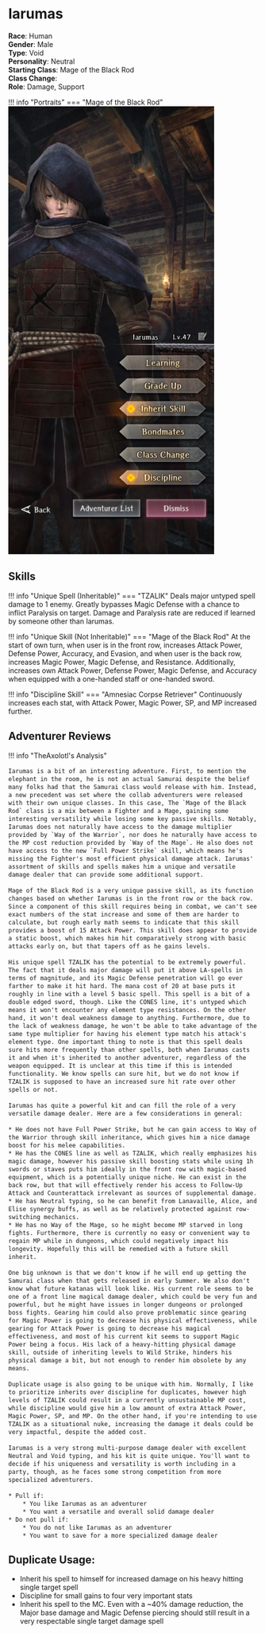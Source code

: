 # Iarumas

**Race**: Human  
**Gender**: Male  
**Type**: Void  
**Personality**: Neutral  
**Starting Class**: Mage of the Black Rod  
**Class Change**:  
**Role**: Damage, Support

!!! info "Portraits"
    === "Mage of the Black Rod"
        ![](../img/iarumas-mage-of-the-black-rod.png)

## Skills

!!! info "Unique Spell (Inheritable)"
    === "TZALIK"
        Deals major untyped spell damage to 1 enemy. Greatly bypasses Magic Defense with a chance to inflict Paralysis on target. Damage and Paralysis rate are reduced if learned by someone other than Iarumas.

!!! info "Unique Skill (Not Inheritable)"
    === "Mage of the Black Rod"
        At the start of own turn, when user is in the front row, increases Attack Power, Defense Power, Accuracy, and Evasion, and when user is the back row, increases Magic Power, Magic Defense, and Resistance. Additionally, increases own Attack Power, Defense Power, Magic Defense, and Accuracy when equipped with a one-handed staff or one-handed sword.

!!! info "Discipline Skill"
    === "Amnesiac Corpse Retriever"
        Continuously increases each stat, with Attack Power, Magic Power, SP, and MP increased further.

## Adventurer Reviews

!!! info "TheAxolotl's Analysis"

    Iarumas is a bit of an interesting adventure. First, to mention the elephant in the room, he is not an actual Samurai despite the belief many folks had that the Samurai class would release with him. Instead, a new precedent was set where the collab adventurers were released with their own unique classes. In this case, The `Mage of the Black Rod` class is a mix between a Fighter and a Mage, gaining some interesting versatility while losing some key passive skills. Notably, Iarumas does not naturally have access to the damage multiplier provided by `Way of the Warrior`, nor does he naturally have access to the MP cost reduction provided by `Way of the Mage`. He also does not have access to the new `Full Power Strike` skill, which means he's missing the Fighter's most efficient physical damage attack. Iarumas' assortment of skills and spells makes him a unique and versatile damage dealer that can provide some additional support.

    Mage of the Black Rod is a very unique passive skill, as its function changes based on whether Iarumas is in the front row or the back row. Since a component of this skill requires being in combat, we can't see exact numbers of the stat increase and some of them are harder to calculate, but rough early math seems to indicate that this skill provides a boost of 15 Attack Power. This skill does appear to provide a static boost, which makes him hit comparatively strong with basic attacks early on, but that tapers off as he gains levels.

    His unique spell TZALIK has the potential to be extremely powerful. The fact that it deals major damage will put it above LA-spells in terms of magnitude, and its Magic Defense penetration will go ever farther to make it hit hard. The mana cost of 20 at base puts it roughly in line with a level 5 basic spell. This spell is a bit of a double edged sword, though. Like the CONES line, it's untyped which means it won't encounter any element type resistances. On the other hand, it won't deal weakness damage to anything. Furthermore, due to the lack of weakness damage, he won't be able to take advantage of the same type multiplier for having his element type match his attack's element type. One important thing to note is that this spell deals sure hits more frequently than other spells, both when Iarumas casts it and when it's inherited to another adventurer, regardless of the weapon equipped. It is unclear at this time if this is intended functionality. We know spells can sure hit, but we do not know if TZALIK is supposed to have an increased sure hit rate over other spells or not.

    Iarumas has quite a powerful kit and can fill the role of a very versatile damage dealer. Here are a few considerations in general:

    * He does not have Full Power Strike, but he can gain access to Way of the Warrior through skill inheritance, which gives him a nice damage boost for his melee capabilities.
    * He has the CONES line as well as TZALIK, which really emphasizes his magic damage, however his passive skill boosting stats while using 1h swords or staves puts him ideally in the front row with magic-based equipment, which is a potentially unique niche. He can exist in the back row, but that will effectively render his access to Follow-Up Attack and Counterattack irrelevant as sources of supplemental damage.
    * He has Neutral typing, so he can benefit from Lanavaille, Alice, and Elise synergy buffs, as well as be relatively protected against row-switching mechanics.
    * He has no Way of the Mage, so he might become MP starved in long fights. Furthermore, there is currently no easy or convenient way to regain MP while in dungeons, which could negatively impact his longevity. Hopefully this will be remedied with a future skill inherit.

    One big unknown is that we don't know if he will end up getting the Samurai class when that gets released in early Summer. We also don't know what future katanas will look like. His current role seems to be one of a front line magical damage dealer, which could be very fun and powerful, but he might have issues in longer dungeons or prolonged boss fights. Gearing him could also prove problematic since gearing for Magic Power is going to decrease his physical effectiveness, while gearing for Attack Power is going to decrease his magical effectiveness, and most of his current kit seems to support Magic Power being a focus. His lack of a heavy-hitting physical damage skill, outside of inheriting levels to Wild Strike, hinders his physical damage a bit, but not enough to render him obsolete by any means.

    Duplicate usage is also going to be unique with him. Normally, I like to prioritize inherits over discipline for duplicates, however high levels of TZALIK could result in a currently unsustainable MP cost, while discipline would give him a low amount of extra Attack Power, Magic Power, SP, and MP. On the other hand, if you're intending to use TZALIK as a situational nuke, increasing the damage it deals could be very impactful, despite the added cost.

    Iarumas is a very strong multi-purpose damage dealer with excellent Neutral and Void typing, and his kit is quite unique. You'll want to decide if his uniqueness and versatility is worth including in a party, though, as he faces some strong competition from more specialized adventurers.

    * Pull if:
        * You like Iarumas as an adventurer
        * You want a versatile and overall solid damage dealer
    * Do not pull if:
        * You do not like Iarumas as an adventurer
        * You want to save for a more specialized damage dealer

## Duplicate Usage:

* Inherit his spell to himself for increased damage on his heavy hitting single target spell
* Discipline for small gains to four very important stats
* Inherit his spell to the MC. Even with a ~40% damage reduction, the Major base damage and Magic Defense piercing should still result in a very respectable single target damage spell